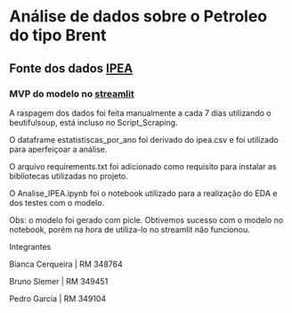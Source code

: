 # Análise de dados sobre o Petroleo do tipo Brent

## Fonte dos dados [IPEA](http://www.ipeadata.gov.br/ExibeSerie.aspx?module=m&serid=1650971490&oper=view)

### MVP do modelo no [streamlit](https://ipea-analytics-fiap-1dtat.streamlit.app/?embed_options=dark_theme)

A raspagem dos dados foi feita manualmente a cada 7 dias utilizando o beutifulsoup, está incluso no Script_Scraping.

O dataframe estatistiscas_por_ano foi derivado do ipea.csv e foi utilizado para aperfeiçoar a análise.

O arquivo requirements.txt foi adicionado como requisito para instalar as bibliotecas utilizadas no projeto.

O Analise_IPEA.ipynb foi o notebook utilizado para a realização do EDA e dos testes com o modelo.

Obs: o modelo foi gerado com picle. Obtivemos sucesso com o modelo no notebook, porém na hora de utiliza-lo no streamlit não funcionou.

Integrantes

Bianca Cerqueira | RM 348764

Bruno Slemer | RM 349451

Pedro Garcia | RM 349104
